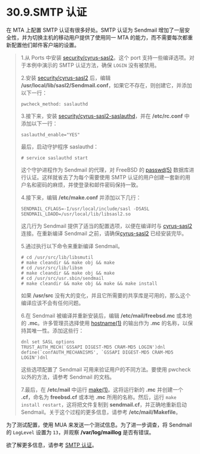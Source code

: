 # 30.9.SMTP 认证

在 MTA 上配置 SMTP 认证有很多好处。SMTP 认证为 Sendmail 增加了一层安全性，并为切换主机的移动用户提供了使用同一 MTA 的能力，而不需要每次都重新配置他们邮件客户端的设置。

>1.从 Ports 中安装 [security/cyrus-sasl2](https://cgit.freebsd.org/ports/tree/security/cyrus-sasl2/pkg-descr)。这个 port 支持一些编译选项。对于本例中演示的 SMTP 认证方法，确保 `LOGIN` 没有被禁用。
>
>2.安装 [security/cyrus-sasl2](https://cgit.freebsd.org/ports/tree/security/cyrus-sasl2/pkg-descr) 后，编辑 **/usr/local/lib/sasl2/Sendmail.conf**，如果它不存在，则创建它，并添加以下一行：
>
>```
>pwcheck_method: saslauthd
>```
>
>3.接下来，安装 [security/cyrus-sasl2-saslauthd](https://cgit.freebsd.org/ports/tree/security/cyrus-sasl2-saslauthd/pkg-descr)，并在 **/etc/rc.conf** 中添加以下一行：
>
>```
>saslauthd_enable="YES"
>```
>
>最后，启动守护程序 saslauthd：
>
>```
># service saslauthd start
>```
>
>这个守护进程作为 Sendmail 的代理，对 FreeBSD 的 [passwd(5)](https://www.freebsd.org/cgi/man.cgi?query=passwd&sektion=5&format=html) 数据库进行认证。这样就省去了为每个需要使用 SMTP 认证的用户创建一套新的用户名和密码的麻烦，并使登录和邮件密码保持一致。
>
>4.接下来，编辑 **/etc/make.conf** 并添加以下几行：
>
>```
>SENDMAIL_CFLAGS=-I/usr/local/include/sasl -DSASL
>SENDMAIL_LDADD=/usr/local/lib/libsasl2.so
>```
>
>这几行为 Sendmail 提供了适当的配置选项，以便在编译时与 [cyrus-sasl2](https://cgit.freebsd.org/ports/tree/cyrus-sasl2/pkg-descr) 连接。在重新编译 Sendmail 之前，请确保[cyrus-sasl2](https://cgit.freebsd.org/ports/tree/cyrus-sasl2/pkg-descr) 已经安装完毕。
>
>5.通过执行以下命令来重新编译 Sendmail。
>
>```
># cd /usr/src/lib/libsmutil
># make cleandir && make obj && make
># cd /usr/src/lib/libsm
># make cleandir && make obj && make
># cd /usr/src/usr.sbin/sendmail
># make cleandir && make obj && make && make install
>```
>
>如果 **/usr/src** 没有大的变化，并且它所需要的共享库是可用的，那么这个编译应该不会有任何问题。
>
>6.在 Sendmail 被编译并重新安装后，编辑 **/etc/mail/freebsd.mc** 或本地的 **.mc**。许多管理员选择使用 [hostname(1)](https://www.freebsd.org/cgi/man.cgi?query=hostname&sektion=1&format=html) 的输出作为 **.mc** 的名称，以保持其唯一性。添加这些行：
>
>```
>dnl set SASL options
>TRUST_AUTH_MECH(`GSSAPI DIGEST-MD5 CRAM-MD5 LOGIN')dnl
>define(`confAUTH_MECHANISMS', `GSSAPI DIGEST-MD5 CRAM-MD5 LOGIN')dnl
>```
>
>这些选项配置了 Sendmail 可用来验证用户的不同方法。要使用 pwcheck 以外的方法，请参考 Sendmail 的文档。
>
>7.最后，在 **/etc/mail** 中运行 [make(1)](https://www.freebsd.org/cgi/man.cgi?query=make&sektion=1&format=html)。这将运行新的 **.mc** 并创建一个 **.cf**，命名为 **freebsd.cf** 或本地 **.mc** 所用的名称。然后，运行 `make install restart`，这将把文件复制到 **sendmail.cf**，并正确地重新启动 Sendmail。关于这个过程的更多信息，请参考 **/etc/mail/Makefile**。

为了测试配置，使用 MUA 来发送一个测试信息。为了进一步调查，将 Sendmail 的 `LogLevel` 设置为 `13`，并观察 **/var/log/maillog** 是否有错误。

欲了解更多信息，请参考 [SMTP 认证](http://www.sendmail.org/~ca/email/auth.html)。
